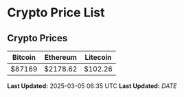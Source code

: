 # Crypto Price List

## Crypto Prices
| Bitcoin | Ethereum | Litecoin |
| ------- | -------- | -------- |
| $87169 | $2178.62 | $102.26 |
**Last Updated:** 2025-03-05 06:35 UTC
**Last Updated:** $DATE$
